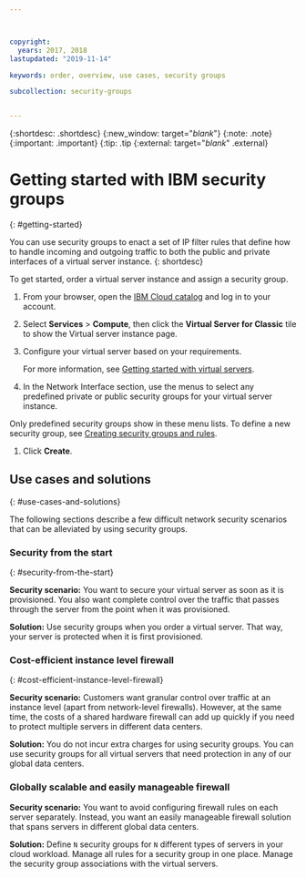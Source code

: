 ```yaml
---



copyright:
  years: 2017, 2018
lastupdated: "2019-11-14"

keywords: order, overview, use cases, security groups

subcollection: security-groups


---
```


{:shortdesc: .shortdesc}
{:new_window: target="_blank_"}
{:note: .note}
{:important: .important}
{:tip: .tip
{:external: target="_blank_" .external}

# Getting started with IBM security groups
{: #getting-started}

You can use security groups to enact a set of IP filter rules that define how to handle incoming and outgoing traffic to both the public and private interfaces of a virtual server instance.
{: shortdesc}

To get started, order a virtual server instance and assign a security group.

1. From your browser, open the [IBM Cloud catalog](https://cloud.ibm.com/catalog) and log in to your account.

1. Select **Services** > **Compute**, then click the **Virtual Server for Classic** tile to show the Virtual server instance page.

1. Configure your virtual server based on your requirements. 

   For more information, see [Getting started with virtual servers](/docs/virtual-servers).

1. In the Network Interface section, use the menus to select any predefined private or public security groups for your virtual server instance.

  Only predefined security groups show in these menu lists. To define a new security group, see [Creating security groups and rules](/docs/security-groups?topic=security-groups-creating-security-groups).

1. Click **Create**.

## Use cases and solutions
{: #use-cases-and-solutions}

The following sections describe a few difficult network security scenarios that can be alleviated by using security groups.

### Security from the start
{: #security-from-the-start}

**Security scenario:** You want to secure your virtual server as soon as it is provisioned. You also want complete control over the traffic that passes through the server from the point when it was provisioned.

**Solution:** Use security groups when you order a virtual server. That way, your server is protected when it is first provisioned.

### Cost-efficient instance level firewall
{: #cost-efficient-instance-level-firewall}

**Security scenario:** Customers want granular control over traffic at an instance level (apart from network-level firewalls). However, at the same time, the costs of a shared hardware firewall can add up quickly if you need to protect multiple servers in different data centers.

**Solution:** You do not incur extra charges for using security groups. You can use security groups for all virtual servers that need protection in any of our global data centers.

### Globally scalable and easily manageable firewall
**Security scenario:** You want to avoid configuring firewall rules on each server separately. Instead, you want an easily manageable firewall solution that spans servers in different global data centers.

**Solution:** Define `N` security groups for `N` different types of servers in your cloud workload. Manage all rules for a security group in one place. Manage the security group associations with the virtual servers.
